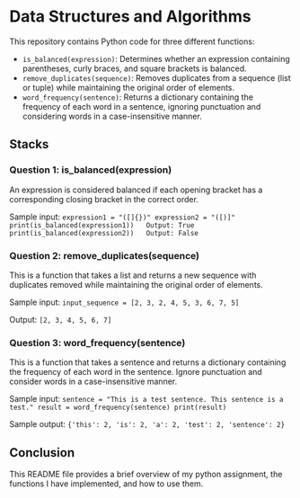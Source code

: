 # Data Structures and Algorithms

This repository contains Python code for three different functions:

- `is_balanced(expression)`: Determines whether an expression containing parentheses, curly braces, and square brackets is balanced.
- `remove_duplicates(sequence)`: Removes duplicates from a sequence (list or tuple) while maintaining the original order of elements.
- `word_frequency(sentence)`: Returns a dictionary containing the frequency of each word in a sentence, ignoring punctuation and considering words in a case-insensitive manner.
  
## Stacks 

### Question 1: is_balanced(expression)

An expression is considered balanced if each opening bracket has a corresponding closing bracket in the correct order.

Sample input:
    `expression1 = "([]{})"
    expression2 = "([)]"
    print(is_balanced(expression1))   Output: True
    print(is_balanced(expression2))   Output: False`

### Question 2: remove_duplicates(sequence)

This is a function that takes a list and returns a new sequence with duplicates removed while maintaining the original order of elements.

Sample input:
    `input_sequence = [2, 3, 2, 4, 5, 3, 6, 7, 5]`

Output:
    `[2, 3, 4, 5, 6, 7]`

### Question 3: word_frequency(sentence)

This is a function that takes a sentence and returns a dictionary containing the frequency of each word in the sentence. Ignore punctuation and consider words in a case-insensitive manner.

Sample input:
    `sentence = "This is a test sentence. This sentence is a test."
    result = word_frequency(sentence)
    print(result)`

Sample output:
    `{'this': 2, 'is': 2, 'a': 2, 'test': 2, 'sentence': 2}`


## Conclusion 

This README file provides a brief overview of my python assignment, the functions I have implemented, and how to use them.
